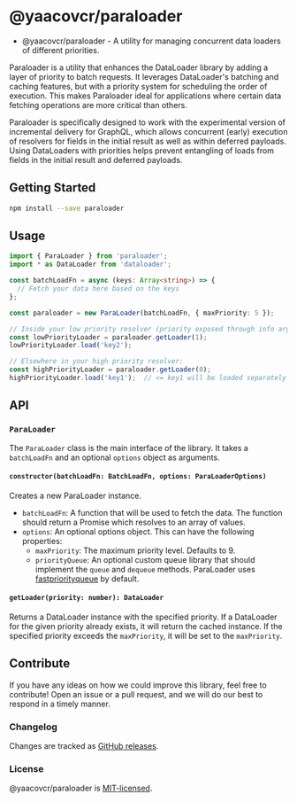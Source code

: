 # @yaacovcr/paraloader

- @yaacovcr/paraloader - A utility for managing concurrent data loaders of different priorities.

Paraloader is a utility that enhances the DataLoader library by adding a layer of priority to batch requests. It leverages DataLoader's batching and caching features, but with a priority system for scheduling the order of execution. This makes Paraloader ideal for applications where certain data fetching operations are more critical than others.

Paraloader is specifically designed to work with the experimental version of incremental delivery for GraphQL, which allows concurrent (early) execution of resolvers for fields in the initial result as well as within deferred payloads. Using DataLoaders with priorities helps prevent entangling of loads from fields in the initial result and deferred payloads.

## Getting Started

```sh
npm install --save paraloader
```

## Usage

```ts
import { ParaLoader } from 'paraloader';
import * as DataLoader from 'dataloader';

const batchLoadFn = async (keys: Array<string>) => {
  // Fetch your data here based on the keys
};

const paraloader = new ParaLoader(batchLoadFn, { maxPriority: 5 });

// Inside your low priority resolver (priority exposed through info argument):
const lowPriorityLoader = paraloader.getLoader(1);
lowPriorityLoader.load('key2'); 

// Elsewhere in your high priority resolver:
const highPriorityLoader = paraloader.getLoader(0);
highPriorityLoader.load('key1');  // <= key1 will be loaded separately and first!
```

## API

### `ParaLoader`

The `ParaLoader` class is the main interface of the library. It takes a `batchLoadFn` and an optional `options` object as arguments.

#### `constructor(batchLoadFn: BatchLoadFn, options: ParaLoaderOptions)`

Creates a new ParaLoader instance.

- `batchLoadFn`: A function that will be used to fetch the data. The function should return a Promise which resolves to an array of values.
- `options`: An optional options object. This can have the following properties:
  - `maxPriority`: The maximum priority level. Defaults to 9.
  - `priorityQueue`: An optional custom queue library that should implement the `queue` and `dequeue` methods. ParaLoader uses [fastpriorityqueue](https://www.npmjs.com/package/fastpriorityqueue) by default.

#### `getLoader(priority: number): DataLoader`

Returns a DataLoader instance with the specified priority. If a DataLoader for the given priority already exists, it will return the cached instance. If the specified priority exceeds the `maxPriority`, it will be set to the `maxPriority`.

## Contribute

If you have any ideas on how we could improve this library, feel free to contribute! Open an issue or a pull request, and we will do our best to respond in a timely manner.

### Changelog

Changes are tracked as [GitHub releases](https://github.com/yaacovcr/ParaLoader/releases).

### License

@yaacovcr/paraloader is [MIT-licensed](./LICENSE).
